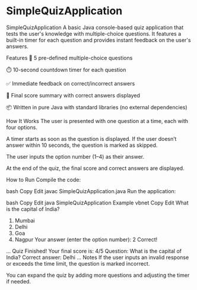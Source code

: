 # SimpleQuizApplication

SimpleQuizApplication
A basic Java console-based quiz application that tests the user's knowledge with multiple-choice questions. It features a built-in timer for each question and provides instant feedback on the user's answers.

Features
🧠 5 pre-defined multiple-choice questions

⏱️ 10-second countdown timer for each question

✅ Immediate feedback on correct/incorrect answers

🧾 Final score summary with correct answers displayed

📦 Written in pure Java with standard libraries (no external dependencies)

How It Works
The user is presented with one question at a time, each with four options.

A timer starts as soon as the question is displayed. If the user doesn’t answer within 10 seconds, the question is marked as skipped.

The user inputs the option number (1–4) as their answer.

At the end of the quiz, the final score and correct answers are displayed.

How to Run
Compile the code:

bash
Copy
Edit
javac SimpleQuizApplication.java
Run the application:

bash
Copy
Edit
java SimpleQuizApplication
Example
vbnet
Copy
Edit
What is the capital of India?
1. Mumbai
2. Delhi
3. Goa
4. Nagpur
Your answer (enter the option number): 2
Correct!

...
Quiz Finished!
Your final score is: 4/5
Question: What is the capital of India?
Correct answer: Delhi
...
Notes
If the user inputs an invalid response or exceeds the time limit, the question is marked incorrect.

You can expand the quiz by adding more questions and adjusting the timer if needed.
